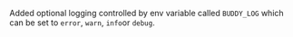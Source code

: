 Added optional logging controlled by env variable called `BUDDY_LOG` which can be set to `error`, `warn`, `info`or `debug`.
